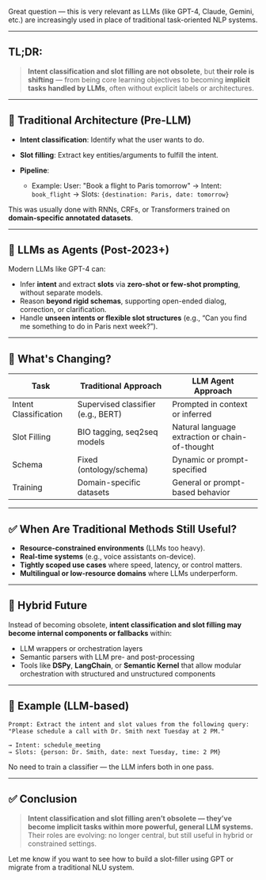 Great question — this is very relevant as LLMs (like GPT-4, Claude, Gemini, etc.) are increasingly used in place of traditional task-oriented NLP systems.

---

## TL;DR:

> **Intent classification and slot filling are not obsolete**, but **their role is shifting** — from being core learning objectives to becoming **implicit tasks handled by LLMs**, often without explicit labels or architectures.

---

## 🧠 Traditional Architecture (Pre-LLM)

* **Intent classification**: Identify what the user wants to do.
* **Slot filling**: Extract key entities/arguments to fulfill the intent.
* **Pipeline**:

  * Example:
    User: "Book a flight to Paris tomorrow"
    → Intent: `book_flight`
    → Slots: `{destination: Paris, date: tomorrow}`

This was usually done with RNNs, CRFs, or Transformers trained on **domain-specific annotated datasets**.

---

## 🤖 LLMs as Agents (Post-2023+)

Modern LLMs like GPT-4 can:

* Infer **intent** and extract **slots** via **zero-shot or few-shot prompting**, without separate models.
* Reason **beyond rigid schemas**, supporting open-ended dialog, correction, or clarification.
* Handle **unseen intents or flexible slot structures** (e.g., “Can you find me something to do in Paris next week?”).

---

## 🔄 What's Changing?

| Task                  | Traditional Approach               | LLM Agent Approach                              |
| --------------------- | ---------------------------------- | ----------------------------------------------- |
| Intent Classification | Supervised classifier (e.g., BERT) | Prompted in context or inferred                 |
| Slot Filling          | BIO tagging, seq2seq models        | Natural language extraction or chain-of-thought |
| Schema                | Fixed (ontology/schema)            | Dynamic or prompt-specified                     |
| Training              | Domain-specific datasets           | General or prompt-based behavior                |

---

## ✅ When Are Traditional Methods Still Useful?

* **Resource-constrained environments** (LLMs too heavy).
* **Real-time systems** (e.g., voice assistants on-device).
* **Tightly scoped use cases** where speed, latency, or control matters.
* **Multilingual or low-resource domains** where LLMs underperform.

---

## 🧩 Hybrid Future

Instead of becoming obsolete, **intent classification and slot filling may become internal components or fallbacks** within:

* LLM wrappers or orchestration layers
* Semantic parsers with LLM pre- and post-processing
* Tools like **DSPy**, **LangChain**, or **Semantic Kernel** that allow modular orchestration with structured and unstructured components

---

## 🧪 Example (LLM-based)

```text
Prompt: Extract the intent and slot values from the following query:
"Please schedule a call with Dr. Smith next Tuesday at 2 PM."

→ Intent: schedule_meeting  
→ Slots: {person: Dr. Smith, date: next Tuesday, time: 2 PM}
```

No need to train a classifier — the LLM infers both in one pass.

---

## ✅ Conclusion

> **Intent classification and slot filling aren’t obsolete — they’ve become implicit tasks within more powerful, general LLM systems.**
> Their roles are evolving: no longer central, but still useful in hybrid or constrained settings.

Let me know if you want to see how to build a slot-filler using GPT or migrate from a traditional NLU system.
